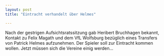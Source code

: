 ```yaml
---
layout: post
title: "Eintracht verhandelt über Helmes"

---
```


Nach der gestrigen Aufsichtsratssitzung gab Heribert Bruchhagen bekannt, Kontakt zu Felix Magath und dem VfL Wolfsburg bezüglich eines Transfers von Patrick Helmes aufzunehmen. Der Spieler soll zur Eintracht kommen wollen. Jetzt müssen sich die Vereine einig werden...


